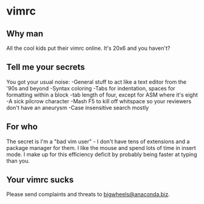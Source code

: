 vimrc
=====

Why man
-------
All the cool kids put their vimrc online. It's 20x6 and you haven't?

Tell me your secrets
--------------------
You got your usual noise:
-General stuff to act like a text editor from the '90s and beyond
-Syntax coloring
-Tabs for indentation, spaces for formatting within a block
-tab length of four, except for ASM where it's eight
-A sick pilcrow character
-Mash F5 to kill off whitspace so your reviewers don't have an aneurysm
-Case insensitive search mostly

For who
-------
The secret is I'm a "bad vim user" - I don't have tens of extensions and a package manager for them. I like the mouse and spend lots of time in insert mode. I make up for this efficiency deficit by probably being faster at typing than you.

Your vimrc sucks
----------------
Please send complaints and threats to bigwheels@anaconda.biz.
